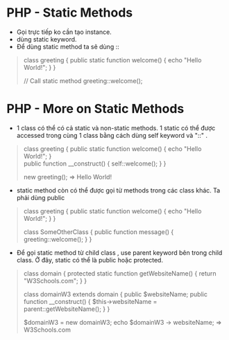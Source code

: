 # PHP - Static Methods
* Gọi trực tiếp ko cần tạo instance.
* dùng static keyword.
* Để dùng static method ta sẽ dùng ::

>   class greeting {
>     public static function welcome() {
>       echo "Hello World!";
>     }
>   }
>   
>   // Call static method
>   greeting::welcome();

# PHP - More on Static Methods
* 1 class có thể có cả static và non-static methods. 1 static có thể được accessed trong cùng 1 class bằng cách dùng self keyword và "::" .

>   class greeting {
>     public static function welcome() {
>       echo "Hello World!";
>     }   
>     public function __construct() {
>       self::welcome();
>     }
>   }
>   
>   new greeting(); => Hello World!

* static method còn có thể được gọi từ methods trong các class khác. Ta phải dùng public

>   class greeting {
>     public static function welcome() {
>       echo "Hello World!";
>     }
>   }
>   
>   class SomeOtherClass {
>     public function message() {
>       greeting::welcome();
>     }
>   }

* Để gọi static method từ child class , use parent keyword bên trong child class. Ở đây, static có thể là public hoặc protected.

>   class domain {
>     protected static function getWebsiteName() {
>       return "W3Schools.com";
>     }
>   }
>   
>   class domainW3 extends domain {
>     public $websiteName;
>     public function __construct() {
>       $this->websiteName = parent::getWebsiteName();
>     }
>   }
>   
>   $domainW3 = new domainW3;
>   echo $domainW3 -> websiteName; => W3Schools.com



